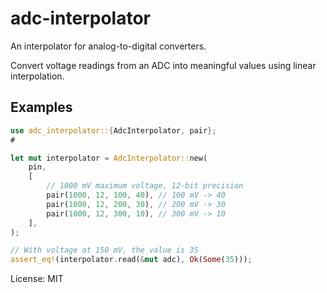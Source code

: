 # adc-interpolator

An interpolator for analog-to-digital converters.

Convert voltage readings from an ADC into meaningful values using
linear interpolation.

## Examples

```rust
use adc_interpolator::{AdcInterpolator, pair};
#

let mut interpolator = AdcInterpolator::new(
    pin,
    [
        // 1000 mV maximum voltage, 12-bit precision
        pair(1000, 12, 100, 40), // 100 mV -> 40
        pair(1000, 12, 200, 30), // 200 mV -> 30
        pair(1000, 12, 300, 10), // 300 mV -> 10
    ],
);

// With voltage at 150 mV, the value is 35
assert_eq!(interpolator.read(&mut adc), Ok(Some(35)));
```

License: MIT

